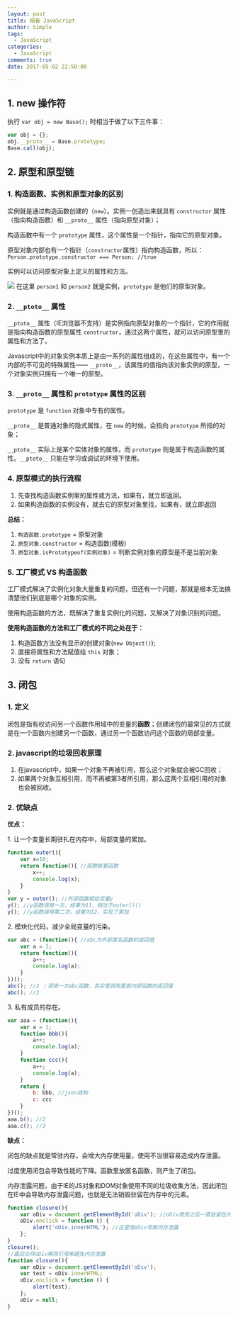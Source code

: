 ```yaml
---
layout: post
title: 细看 JavaScript
author: Simple
tags:
  - JavaScript
categories:
  - JavaScript
comments: true
date: 2017-05-02 22:50:00

---
```


## 1. new 操作符

执行 `var obj = new Base();` 时相当于做了以下三件事：

``` js
var obj = {};
obj.__proto__ = Base.prototype;
Base.call(obj);
```

<!-- more -->

## 2. 原型和原型链

### 1. 构造函数、实例和原型对象的区别

实例就是通过构造函数创建的（`new`）。实例一创造出来就具有 `constructor` 属性（指向构造函数）和 `__proto__` 属性（指向原型对象）；

构造函数中有一个 `prototype` 属性，这个属性是一个指针，指向它的原型对象。

原型对象内部也有一个指针（`constructor`属性）指向构造函数，所以：`Person.prototype.constructor === Person; //true`

实例可以访问原型对象上定义的属性和方法。

![](http://box.kancloud.cn/2016-05-20_573ed07addb26.png)
在这里 `person1` 和 `person2` 就是实例，`prototype` 是他们的原型对象。

### 2. `__ptoto__` 属性

`__ptoto__` 属性（IE浏览器不支持）是实例指向原型对象的一个指针，它的作用就是指向构造函数的原型属性 `constructor`，通过这两个属性，就可以访问原型里的属性和方法了。

Javascript中的对象实例本质上是由一系列的属性组成的，在这些属性中，有一个内部的不可见的特殊属性—— `__proto__`，该属性的值指向该对象实例的原型，一个对象实例只拥有一个唯一的原型。

### 3. `__proto__` 属性和 `prototype` 属性的区别

`prototype` 是 `function` 对象中专有的属性。

`__proto__` 是普通对象的隐式属性，在 `new` 的时候，会指向 `prototype` 所指的对象；

`__ptoto__` 实际上是某个实体对象的属性，而 `prototype` 则是属于构造函数的属性。`__ptoto__` 只能在学习或调试的环境下使用。

### 4. 原型模式的执行流程

1. 先查找构造函数实例里的属性或方法，如果有，就立即返回。  
2. 如果构造函数的实例没有，就去它的原型对象里找，如果有，就立即返回

**总结：**

1. `构造函数.prototype` = 原型对象
2. `原型对象.constructor` = 构造函数(模板)
3. `原型对象.isPrototypeof(实例对象)` = 判断实例对象的原型是不是当前对象

### 5. 工厂模式 VS 构造函数

工厂模式解决了实例化对象大量重复的问题，但还有一个问题，那就是根本无法搞清楚他们到底是哪个对象的实例。

使用构造函数的方法，既解决了重复实例化的问题，又解决了对象识别的问题。

**使用构造函数的方法和工厂模式的不同之处在于：**

1. 构造函数方法没有显示的创建对象(`new Object()`);
2. 直接将属性和方法赋值给 `this` 对象；
3. 没有 `return` 语句


## 3. 闭包

### 1. 定义

闭包是指有权访问另一个函数作用域中的变量的**函数**；创建闭包的最常见的方式就是在一个函数内创建另一个函数，通过另一个函数访问这个函数的局部变量。

### 2. javascript的垃圾回收原理

1. 在javascript中，如果一个对象不再被引用，那么这个对象就会被GC回收；
2. 如果两个对象互相引用，而不再被第3者所引用，那么这两个互相引用的对象也会被回收。

### 2. 优缺点

**优点：**

1\. 让一个变量长期驻扎在内存中，局部变量的累加。

``` js
function outer(){
    var x=10;
    return function(){ //函数嵌套函数
        x++;
        console.log(x);
    }
}
var y = outer(); //外部函数赋给变量y
y(); //y函数调用一次，结果为11，相当于outer()()
y(); //y函数调用第二次，结果为12，实现了累加
```

2\. 模块化代码，减少全局变量的污染。

``` js
var abc = (function(){ //abc为外部匿名函数的返回值
    var a = 1;
    return function(){
        a++;
        console.log(a);
    }
})();
abc(); //2 ；调用一次abc函数，其实是调用里面内部函数的返回值
abc(); //3
```

3\. 私有成员的存在。

``` js
var aaa = (function(){
    var a = 1;
    function bbb(){
        a++;
        console.log(a);
    }
    function ccc(){
        a++;
        console.log(a);
    }
    return {
        b: bbb, //json结构
        c: ccc
    }
})();
aaa.b(); //2
aaa.c(); //3
```

**缺点：**

闭包的缺点就是常驻内存，会增大内存使用量，使用不当很容易造成内存泄露。

过度使用闭包会导致性能的下降。函数里放匿名函数，则产生了闭包。

内存泄露问题，由于IE的JS对象和DOM对象使用不同的垃圾收集方法，因此闭包在IE中会导致内存泄露问题，也就是无法销毁驻留在内存中的元素。

``` js
function closure(){
    var oDiv = document.getElementById('oDiv'); //oDiv用完之后一直驻留在内存中
    oDiv.onclick = function () {
        alert('oDiv.innerHTML'); //这里用oDiv导致内存泄露
    };
}
closure();
//最后应将oDiv解除引用来避免内存泄露
function closure(){
    var oDiv = document.getElementById('oDiv');
    var test = oDiv.innerHTML;
    oDiv.onclick = function () {
        alert(test);
    };
    oDiv = null;
}
```
